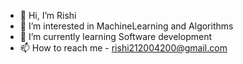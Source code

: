 - 👋 Hi, I’m Rishi
- 👀 I’m interested in MachineLearning and Algorithms
- 🌱 I’m currently learning Software development
- 📫 How to reach me - rishi212004200@gmail.com

<!---
Rishi-R-h150/Rishi-R-h150 is a ✨ special ✨ repository because its `README.md` (this file) appears on your GitHub profile.
You can click the Preview link to take a look at your changes.
--->
